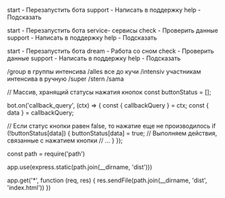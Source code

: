 

start - Перезапустить бота
support - Написать в поддержку
help  - Подсказать


start - Перезапустить бота
service- сервисы
check - Проверить данные
support - Написать в поддержку
help  - Подсказать

start - Перезапустить бота
dream - Работа со сном
check - Проверить данные
support - Написать в поддержку
help  - Подсказать

/group в группы интенсива 
/alles все до кучи
/intensiv участникам интенсива  в ручную 
/super
/stern
/sama


// Массив, хранящий статусы нажатия кнопок
const buttonStatus = [];

bot.on('callback_query', (ctx) => {
const { callbackQuery } = ctx;
const { data } = callbackQuery;

// Если статус кнопки равен false, то нажатие еще не производилось
if (!buttonStatus[data]) {
buttonStatus[data] = true;
// Выполняем действия, связанные с нажатием кнопки
// ...
}
});


const path = require('path')

app.use(express.static(path.join(__dirname, 'dist')))

app.get('*', function (req, res) {
res.sendFile(path.join(__dirname, 'dist', 'index.html'))
})